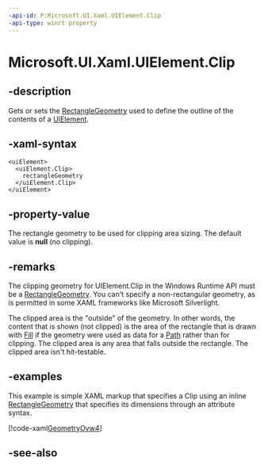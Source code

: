 ```yaml
---
-api-id: P:Microsoft.UI.Xaml.UIElement.Clip
-api-type: winrt property
---
```


<!-- Property syntax
public Windows.UI.Xaml.Media.RectangleGeometry Clip { get;  set; }
-->

# Microsoft.UI.Xaml.UIElement.Clip

## -description
Gets or sets the [RectangleGeometry](../microsoft.ui.xaml.media/rectanglegeometry.md) used to define the outline of the contents of a [UIElement](uielement.md).

## -xaml-syntax
```xaml
<uiElement>
  <uiElement.Clip>
    rectangleGeometry
  </uiElement.Clip>
</uiElement>
```


## -property-value
The rectangle geometry to be used for clipping area sizing. The default value is **null** (no clipping).

## -remarks
The clipping geometry for UIElement.Clip in the Windows Runtime  API must be a [RectangleGeometry](../microsoft.ui.xaml.media/rectanglegeometry.md). You can't specify a non-rectangular geometry, as is permitted in some XAML frameworks like Microsoft Silverlight.

The clipped area is the "outside" of the geometry. In other words, the content that is shown (not clipped) is the area of the rectangle that is drawn with [Fill](../microsoft.ui.xaml.shapes/shape_fill.md) if the geometry were used as data for a [Path](../microsoft.ui.xaml.shapes/path.md) rather than for clipping. The clipped area is any area that falls outside the rectangle. The clipped area isn't hit-testable.

## -examples
This example is simple XAML markup that specifies a Clip using an inline [RectangleGeometry](../microsoft.ui.xaml.media/rectanglegeometry.md) that specifies its dimensions through an attribute syntax.



[!code-xaml[GeometryOvw4](../microsoft.ui.xaml/code/geometries_snip/csharp/GeometryOvw4.xaml#SnippetGeometryOvw4)]

## -see-also
